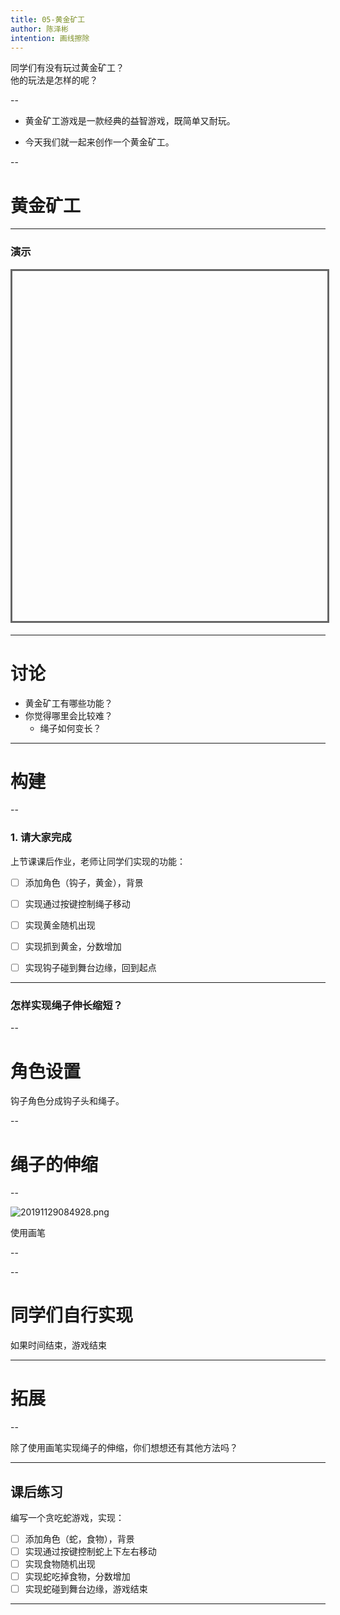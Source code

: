 ```yaml
---
title: 05-黄金矿工
author: 陈泽彬
intention: 画线擦除
---
```


同学们有没有玩过黄金矿工？  
他的玩法是怎样的呢？

--

- 黄金矿工游戏是一款经典的益智游戏，既简单又耐玩。    

- 今天我们就一起来创作一个黄金矿工。

--

# 黄金矿工

---

### 演示

<iframe data-src="https://kada.163.com/project/4199553-2506047.htm" width="800" height="560" frameborder="0" marginwidth="0" marginheight="0" scrolling="yes" style="border:3px solid #666; margin-bottom:5px; max-width: 100%;" allowfullscreen=""></iframe>

---

# 讨论
- 黄金矿工有哪些功能？
- 你觉得哪里会比较难？
  - 绳子如何变长？


---

# 构建

--

### 1. 请大家完成
 
 上节课课后作业，老师让同学们实现的功能：  
- [ ] 添加角色（钩子，黄金），背景  
- [ ] 实现通过按键控制绳子移动  
- [ ] 实现黄金随机出现  
- [ ] 实现抓到黄金，分数增加  
- [ ] 实现钩子碰到舞台边缘，回到起点  


---

### 怎样实现绳子伸长缩短？

--

# 角色设置
钩子角色分成钩子头和绳子。

--

# 绳子的伸缩

--

![20191129084928.png](https://i.loli.net/2019/11/29/zrnVWRxwXmqUCMS.png)

使用画笔


--

--

# 同学们自行实现

如果时间结束，游戏结束

---

# 拓展

--

除了使用画笔实现绳子的伸缩，你们想想还有其他方法吗？


---

## 课后练习
编写一个贪吃蛇游戏，实现：
- [ ] 添加角色（蛇，食物），背景  
- [ ] 实现通过按键控制蛇上下左右移动  
- [ ] 实现食物随机出现  
- [ ] 实现蛇吃掉食物，分数增加  
- [ ] 实现蛇碰到舞台边缘，游戏结束  

---
